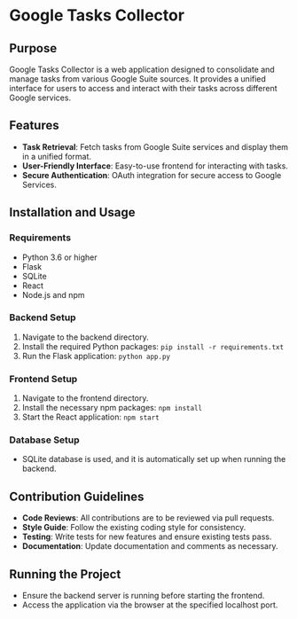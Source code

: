 # Google Tasks Collector

## Purpose
Google Tasks Collector is a web application designed to consolidate and manage tasks from various Google Suite sources. It provides a unified interface for users to access and interact with their tasks across different Google services.

## Features
- **Task Retrieval**: Fetch tasks from Google Suite services and display them in a unified format.
- **User-Friendly Interface**: Easy-to-use frontend for interacting with tasks.
- **Secure Authentication**: OAuth integration for secure access to Google Services.

## Installation and Usage

### Requirements
- Python 3.6 or higher
- Flask
- SQLite
- React
- Node.js and npm

### Backend Setup
1. Navigate to the backend directory.
2. Install the required Python packages: `pip install -r requirements.txt`
3. Run the Flask application: `python app.py`

### Frontend Setup
1. Navigate to the frontend directory.
2. Install the necessary npm packages: `npm install`
3. Start the React application: `npm start`

### Database Setup
- SQLite database is used, and it is automatically set up when running the backend.

## Contribution Guidelines
- **Code Reviews**: All contributions are to be reviewed via pull requests.
- **Style Guide**: Follow the existing coding style for consistency.
- **Testing**: Write tests for new features and ensure existing tests pass.
- **Documentation**: Update documentation and comments as necessary.

## Running the Project
- Ensure the backend server is running before starting the frontend.
- Access the application via the browser at the specified localhost port.


